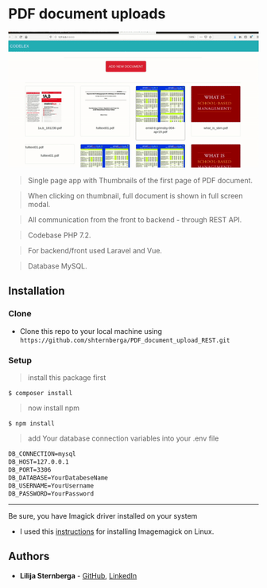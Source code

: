 # PDF document uploads

![PDF Document Upload](./public/assets/uploadApp.gif)

> Single page app with Thumbnails of the first page of PDF document.

> When clicking on thumbnail, full document is shown in full screen modal. 

> All communication from the front to backend - through REST API.

> Codebase PHP 7.2.

> For backend/front used Laravel and Vue.

> Database MySQL.

## Installation

### Clone

- Clone this repo to your local machine using `https://github.com/shternberga/PDF_document_upload_REST.git`

### Setup

> install this package first

```shell
$ composer install
```

> now install npm

```shell
$ npm install
```

> add Your database connection variables into your .env file

```shell
DB_CONNECTION=mysql
DB_HOST=127.0.0.1
DB_PORT=3306
DB_DATABASE=YourDatabeseName
DB_USERNAME=YourUsername
DB_PASSWORD=YourPassword
```
---

Be sure, you have Imagick driver installed on your system
- I used this <a href="https://tecadmin.net/install-imagemagick-on-linux/" target="_blank">instructions</a> for installing Imagemagick on Linux.



## Authors

* **Lilija Sternberga** - [GitHub](https://github.com/shternberga), 
                          [LinkedIn](https://www.linkedin.com/in/lilija-sternberga/)

